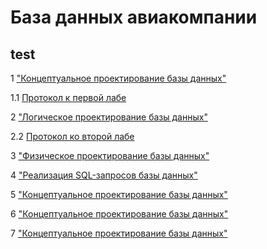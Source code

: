 # База данных авиакомпании
## test
1 ["Концептуальное проектирование базы данных"](lab1.png)

1.1 [Протокол к первой лабе](Zhaba_BD_1.docx)

2 ["Логическое проектирование базы данных"](lab2.png)

2.2 [Протокол ко второй лабе](Zhaba_BD_2.docx)

3 ["Физическое проектирование базы данных"](3.png)

4 ["Реализация SQL-запросов базы данных"](3.png)

5 ["Концептуальное проектирование базы данных"](3.png)

6 ["Концептуальное проектирование базы данных"](3.png)

7 ["Концептуальное проектирование базы данных"](3.png)
